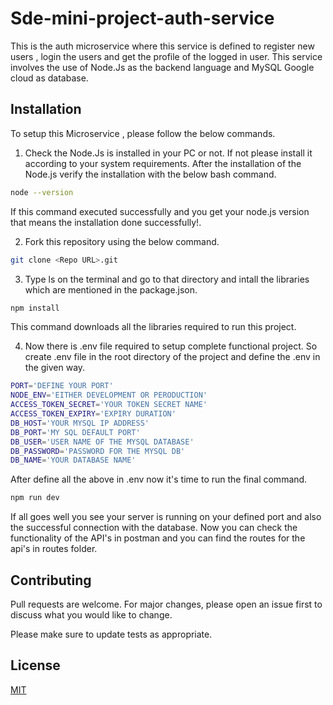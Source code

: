 # Sde-mini-project-auth-service

This is the auth microservice where this service is defined to register new users , login the users and get the profile of the logged in user. This service involves the use of Node.Js as the backend language and MySQL Google cloud as database.

## Installation

To setup this Microservice , please follow the below commands.

1. Check the Node.Js is installed in your PC or not. If not please install it according to your system requirements. After the installation of the Node.js verify the installation with the below bash command.

```bash
node --version
```

If this command executed successfully and you get your node.js version that means the installation done successfully!.

2. Fork this repository using the below command.

```bash
git clone <Repo URL>.git
```

3. Type ls on the terminal and go to that directory and intall the libraries which are mentioned in the package.json.

```bash
npm install
```

This command downloads all the libraries required to run this project.

4. Now there is .env file required to setup complete functional project. So create .env file in the root directory of the project and define the .env in the given way.

```bash
PORT='DEFINE YOUR PORT'
NODE_ENV='EITHER DEVELOPMENT OR PERODUCTION'
ACCESS_TOKEN_SECRET='YOUR TOKEN SECRET NAME'
ACCESS_TOKEN_EXPIRY='EXPIRY DURATION'
DB_HOST='YOUR MYSQL IP ADDRESS'
DB_PORT='MY SQL DEFAULT PORT'
DB_USER='USER NAME OF THE MYSQL DATABASE'
DB_PASSWORD='PASSWORD FOR THE MYSQL DB'
DB_NAME='YOUR DATABASE NAME'
```

After define all the above in .env now it's time to run the final command.

```bash
npm run dev
```

If all goes well you see your server is running on your defined port and also the successful connection with the database. Now you can check the functionality of the API's in postman and you can find the routes for the api's in routes folder.

## Contributing

Pull requests are welcome. For major changes, please open an issue first
to discuss what you would like to change.

Please make sure to update tests as appropriate.

## License

[MIT](https://choosealicense.com/licenses/mit/)

